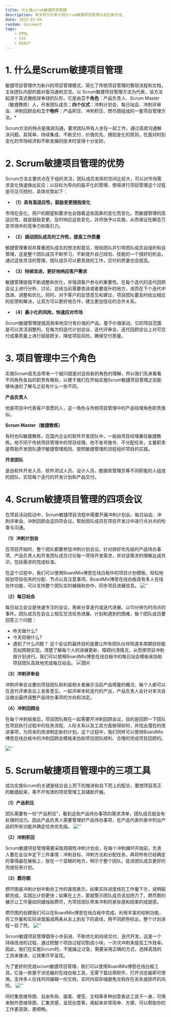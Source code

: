 ```yaml
---
title: 什么是scrum敏捷项目管理
description: 本文将为大家介绍Scrum敏捷项目管理以及应用方法。
date: 2023-03-04
random: document
tags:
    - HTML
    - CSS
    - REACT
---
```


# 1. 什么是Scrum敏捷项目管理
敏捷项目管理作为新兴的项目管理模式，简化了传统项目管理的繁琐流程和文档，主张团队内部的面对面沟通和交流。以 Scrum敏捷项目管理方法为代表，该方法起源于英式橄榄球争球的队形，它是由**三个角色**：产品负责人、Scrum Master（敏捷教练）人，开发团队成员；**四个仪式**：冲刺计划会、每日站会、冲刺评审会、冲刺回顾会和**三个物件**：产品积压、冲刺积压、燃尽图组成的一套项目管理方法。*

Scrum方法的特点是强调沟通，要求团队所有人坐在一起工作，通过高效沟通解决问题。其简单、持续集成、不断交付、价值优先、拥抱变化的原则，在面对时刻变化的市场经济和不断发展的技术时变得十分友好。

# 2. Scrum敏捷项目管理的优势
Scrum方法主要优点在于组织灵活，团队成员发挥的空间比较大，可以对市场需求变化快速做出反应；以目标为导向的扁平化的管理，使得进行项目管理这个过程是可见可控的，具体优势如下：

- **（1）具有高适应性，鼓励变更拥抱变化**

市场在变化，用户的期望和要求也会随着这些因素的变化而变化。而敏捷管理的高适应性，就是鼓励变更，及时响应这些变化，并尽快予以实施，从而保证在瞬息万变市场中的竞争力和吸引力。

- **（2）调动团队成员的工作性，提高工作质量**

敏捷管理重视并尊重团队成员的想法和意见，授权团队并引导团队成员自组织和自管理，这是整个团队成员不断学习，不断提升自己经验、技能的一个很好的机会。通过这些灵活的管理，团队成员可以更高效的工作，交付的质量也会提高。

- **（3）持续改进，更好地响应客户需求**

敏捷管理提倡不断调整和优化，并强调客户参与的重要性。在每个迭代的迭代回顾会议上进行分析、讨论、总结当前需要改进或者要提升的地方，进而在下个迭代中改进、调整和优化。同时，对于客户的反馈意见和建议，项目团队要及时给出相应的反馈和解决，让双方可以更好地合作，建立更加信任的合作关系。

- **（4）最小化的风险，快速应对市场**

Scrum敏捷管理提倡高频率地交付有价值的产品，基于价值驱动，它的项目范围是可以灵活调整的。在每次的迭代计划会议、迭代评审会、迭代回顾会议上对可交付成果质量上进行层层把关，降低项目风险，确保交付质量。

# 3. 项目管理中三个角色
实施Scrum首先会带来一个疑问就是对这些新的角色的理解，所以我们先来看看不同角色各自的职责有哪些，以便于我们在开始实施Scrum敏捷项目管理之前能够快速的了解与之前有什么一些不同。

**产品负责人**

他是项目中代表客户意愿的人，这一角色与传统项目管理中的产品经理角色职责类似。

**Scrum Master（敏捷教练）**

有时也叫敏捷教练，在国内企业的软件开发团队中，一般由项目经理兼任敏捷教练。他不同于传统项目管理中的项目经理，他不发号施令、不分配任务，主要职责是帮助开发团队遵守敏捷管理规则，按照敏捷管理的流程组织项目的实践。

**开发团队**

是由软件开发人员、软件测试人员、设计人员、数据库管理员等不同职能的人组成的团队，实现每个迭代的开发计划和产品交付。

# 4. Scrum敏捷项目管理的四项会议
在项目活动启动中，Scrum敏捷项目流程中需要开展冲刺计划会、每日站会、冲刺评审会、冲刺回顾会这四项会议，帮助团队成员在项目开发过中进行点对点的检查与沟通。

**（1）冲刺计划会**

在项目开始时，整个团队都要参加冲刺计划会议。针对排好优先级的产品待办事项，产品负责人和开发团队成员讨论每一项待开发需求，并对该需求的理解达成共识，包括需求的完成标准。

在这个过程中，我们可以使用BoardMix博思在线白板中的项目计划模板，轻松地规划项目任务的分配、节点以及注意事项。BoardMix博思在线白板具有多人在线协作功能，可以支持整个团队实时编辑和协作，同步项目进展信息。
![''](https://img-blog.csdnimg.cn/img_convert/587ccf9b8d46923ec832659c78f30199.png)



**（2）每日站会**

每日站立会议是快速专注的会议，用来分享迭代或迭代进展，以15分钟为时间点的事件。团队成员在会议上相互交流任务进展、计划和遇到的困难，每个团队成员要回答三个问题：

- 昨天做什么?
- 今天将做什么?
- 遇到了什么问题？
这个会议的最终目的是要让所有团队伙伴知道本周期目标能否如预期实现，清楚了解每个人的进展更新、障碍扫清情况，从而使项目冲刺按计划进行。我们可以使用BoardMix博思在线白板中的每日站会模板来协助项目团队高效地完成每日站会。
![图片](https://img-blog.csdnimg.cn/img_convert/ad4a2b12257f5e1bfe33f80a93340cbb.png)



**（3）冲刺评审会**

冲刺评审会议要向项目团队和利益相关者展示当前产品增量的概况，每个人都可以在迭代评审会议上发表意见，一起评审本轮迭代的产出，产品负责人会针对本次会议做出最终调整产品待办事项的方向和决定。

**（4）冲刺回顾会**

在每个冲刺结束后，项目团队聚在一起需要开冲刺回顾会议，目的是回顾一下团队在项目执行过程中的任务流程、人际关系以及工具方面做得如何，并找出潜在的改进事项，为将来的改进制定新的计划。这个过程中，我们同样可以使用BoardMix博思在线白板中的冲刺回顾会模板来协助项目团队顺利、合理的完成项目回顾的。

![''](https://img-blog.csdnimg.cn/img_convert/179d95f8c141fc12b0c63ce07e682320.png)


# 5. Scrum敏捷项目管理中的三项工具
成功实施Scrum的关键是结合自上而下的推进和自下而上的配合，要想项目真正的敏捷起来，离不开有效的项目管理工具辅助开展。

**（1）产品积压**

团队需要有一份“产品积压”，看到这些产品待办事项的需求清单，团队成员就会有处理的动力。因此产品负责人需要管理好产品待办事项，在产品代表列表中列出产品的所有功能并确定任务优先级。
![''](https://img-blog.csdnimg.cn/img_convert/1e0eb7f6293f56f7dd725a06bc1c971e.png)

**（2）冲刺积压**

Scrum敏捷项目管理需要采取周期性冲刺计划会，在每个冲刺循环开始前，负责人要在会议中定下三件事情：冲刺目标、冲刺方法和分配任务，再将所有已经确定的事情画在展板上，放在一个显眼的地方，明示于整个团队，促进团队成员更好的完成任务计划。

**（3）燃尽图**

燃尽图是冲刺计划中剩余工作的直观表示。如果实际进度线在工作量下方，说明超额完成，实践比计划更快；如果在上方，那就警示团队成员该加把力了。燃尽图的展示让工作量如同蜡烛般燃尽，为项目团队带来冲刺的紧张感和结束的成就感。

燃尽图的创建我们可以在BoardMix博思在线白板中完成，利用丰富的绘制功能，将工作量和实际进度画成两条从左上到右下的直线，用不同颜色标出，整个计划进程一目了然。
![''](https://img-blog.csdnimg.cn/img_convert/36fa54c546c0d081787ddc635434fb77.png)

Scrum敏捷项目管理倡导小步前进、不断优化和持续交付、迭代开发，这是一个持续改进的过程。通过把整个项目过程切割成小块，一次次冲刺来提高工作效率。因此，我们在实施Scrum时，不能操之过急，需要采用正确的方式，选择高效的工具来推进，让效果尽早呈现。

为了更好的完成scrum敏捷项目管理，我们可以使用BoardMix博思在线白板工具。它是一款基于浏览器的在线白板工具，无需下载应用软件，打开浏览器即可使用。支持多人在线共同编辑一份文档，实时内容存储避免文档存在丢失或损坏的风险。
![''](https://img-blog.csdnimg.cn/img_convert/c759be4d605ec8d95867c7cb11369389.png)


同时集思维导图、自由布局、画笔、便签、文档等多种创意表达工具于一身，可用来制作思维导图、汇集灵感、呈现创意等，用起来非常简单、方便，可以帮助你的工作更高效，更顺畅。

